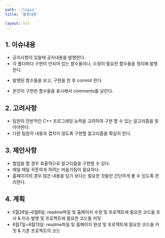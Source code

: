 ```yaml
---
path: '/login'
title: '활동내용'

layout: nil
---
```


## 1. 이슈내용
* 공지사항이 있을때 공지내용을 발행한다.
* 각 폴더마다 구현이 안되어 있는 함수들이나, 수정이 필요한 함수들을 정리해 발행한다.
 + 발행된 함수들을 보고, 구현을 한 후 commit 한다.
 - 본인이 구현한 함수들을 표시해서 comments를 날린다.

## 2. 고려사항
- 팀원의 전반적인 C++ 프로그래밍 능력을 고려하여 구현 할 수 있는 알고리즘을 찾아야한다.
- 다른 팀원의 내용과 겹치지 않도록 구현할 알고리즘을 확실히 한다.

## 3. 제안사항
- 협업을 할 경우 효율적으로 알고리즘을 구현할 수 있다.
- 매일 매일 꾸준하게 하려는 마음가짐이 필요하다.
- 홈페이지의 경우 많은 내용을 담기 보다는 필요한 것들만 간단하게 볼 수 있도록 관리한다.

## 4. 계획
- 5월28일~6월6일: readme파일 및 홈페이지 수정 및 프로젝트에 필요한 코드들 조사 & 이슈 발행 및 프로젝트에 필요한 코드들 커밋
- 6월7일~6월13일: readme파일 및 홈페이지 완성 및 프로젝트에 필요한 코드들 커밋 & 기존 프로젝트의 코드 
